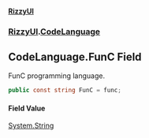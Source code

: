 #### [RizzyUI](index 'index')
### [RizzyUI](RizzyUI 'RizzyUI').[CodeLanguage](RizzyUI.CodeLanguage 'RizzyUI.CodeLanguage')

## CodeLanguage.FunC Field

FunC programming language.

```csharp
public const string FunC = func;
```

#### Field Value
[System.String](https://docs.microsoft.com/en-us/dotnet/api/System.String 'System.String')